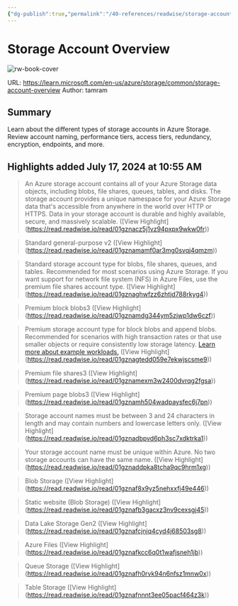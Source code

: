 ```yaml
---
{"dg-publish":true,"permalink":"/40-references/readwise/storage-account-overview/","tags":["rw/articles"]}
---
```


# Storage Account Overview

![rw-book-cover](https://learn.microsoft.com/en-us/media/logos/logo-ms-social.png)
  
URL: https://learn.microsoft.com/en-us/azure/storage/common/storage-account-overview
Author: tamram

## Summary

Learn about the different types of storage accounts in Azure Storage. Review account naming, performance tiers, access tiers, redundancy, encryption, endpoints, and more.

## Highlights added July 17, 2024 at 10:55 AM
>An Azure storage account contains all of your Azure Storage data objects, including blobs, file shares, queues, tables, and disks. The storage account provides a unique namespace for your Azure Storage data that's accessible from anywhere in the world over HTTP or HTTPS. Data in your storage account is durable and highly available, secure, and massively scalable. ([View Highlight] (https://read.readwise.io/read/01gznacz5j1vz94pxpx9wkw0fr))


>Standard general-purpose v2 ([View Highlight] (https://read.readwise.io/read/01gznamamf0ar3mg0svqj4qmzm))


>Standard storage account type for blobs, file shares, queues, and tables. Recommended for most scenarios using Azure Storage. If you want support for network file system (NFS) in Azure Files, use the premium file shares account type. ([View Highlight] (https://read.readwise.io/read/01gznaghwfzz6zhtjd788rkyg4))


>Premium block blobs3 ([View Highlight] (https://read.readwise.io/read/01gznamdg344ym5zjwp1dw6czf))


>Premium storage account type for block blobs and append blobs. Recommended for scenarios with high transaction rates or that use smaller objects or require consistently low storage latency. [Learn more about example workloads.](https://learn.microsoft.com/en-us/azure/storage/common/storage-account-overview/../blobs/storage-blob-block-blob-premium) ([View Highlight] (https://read.readwise.io/read/01gznagtedd059e7ekwjscsme9))


>Premium file shares3 ([View Highlight] (https://read.readwise.io/read/01gznamexm3w2400dvrqg2fgsa))


>Premium page blobs3 ([View Highlight] (https://read.readwise.io/read/01gznamh504wadpaysfec6j7pn))


>Storage account names must be between 3 and 24 characters in length and may contain numbers and lowercase letters only. ([View Highlight] (https://read.readwise.io/read/01gznadbpvd6ph3sc7xdktrka1))


>Your storage account name must be unique within Azure. No two storage accounts can have the same name. ([View Highlight] (https://read.readwise.io/read/01gznaddpka8tcha9qc9hrm1xg))


>Blob Storage ([View Highlight] (https://read.readwise.io/read/01gznaf8x9yz5nehxxfj49e446))


>Static website (Blob Storage) ([View Highlight] (https://read.readwise.io/read/01gznafb3gacxz3nv9cexsgj45))


>Data Lake Storage Gen2 ([View Highlight] (https://read.readwise.io/read/01gznafcjnjq4cyd4j68503sg8))


>Azure Files ([View Highlight] (https://read.readwise.io/read/01gznafkcc6q0t1wafjsneh1jb))


>Queue Storage ([View Highlight] (https://read.readwise.io/read/01gznafh0rvk94n6nfsz1mnw0x))


>Table Storage ([View Highlight] (https://read.readwise.io/read/01gznafnnnt3ee05pacf464z3k))


